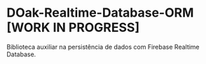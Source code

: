 # DOak-Realtime-Database-ORM [WORK IN PROGRESS]
Biblioteca auxiliar na persistência de dados com Firebase Realtime Database.
